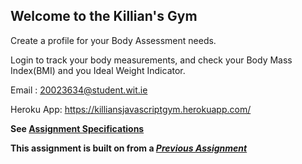 ## Welcome to the Killian's Gym

Create a profile for your Body Assessment needs.

Login to track your body measurements, and check your Body Mass Index(BMI) and you Ideal Weight Indicator.



Email : 20023634@student.wit.ie

Heroku App: https://killiansjavascriptgym.herokuapp.com/

**See [Assignment Specifications](assignment.pdf)**

**This assignment is built on from a _[Previous Assignment](https://github.com/killianoneachtain/killiansgym/blob/master/assignment-2.pdf)_**
